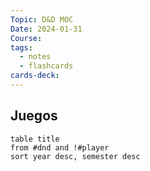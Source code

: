 ```yaml
---
Topic: D&D MOC
Date: 2024-01-31
Course: 
tags:
  - notes
  - flashcards
cards-deck:
---
```

## Juegos
```dataview
table title
from #dnd and !#player
sort year desc, semester desc
```
